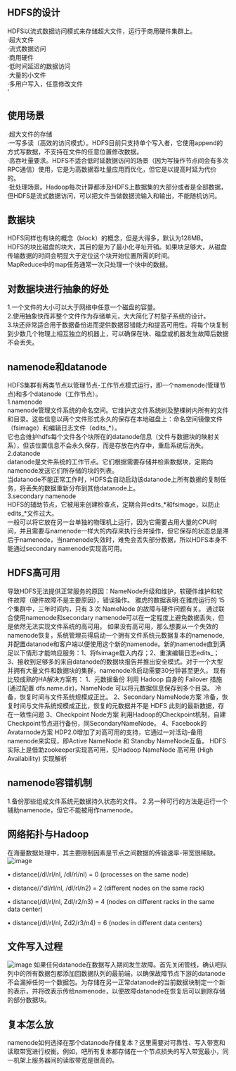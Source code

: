 ## HDFS的设计
HDFS以流式数据访问模式来存储超大文件，运行于商用硬件集群上。<br>
·超大文件<br>
·流式数据访问<br>
·商用硬件<br>
·低时间延迟的数据访问<br>
·大量的小文件<br>
·多用户写入，任意修改文件<br>‘

## 使用场景
·超大文件的存储<br>
·一写多读（高效的访问模式）。HDFS目前只支持单个写入者，它使用append的方式写数据，不支持在文件的任意位置修改数据。<br>
·高吞吐量要求。HDFS不适合低时延数据访问的场景（因为写操作节点间会有多次RPC通信）使用，它是为高数据吞吐量应用而优化，但它是以提高时延为代价的。<br>
·批处理场景。Hadoop每次计算都涉及HDFS上数据集的大部分或者是全部数据，但HDFS是流式数据访问，可以把文件当做数据流输入和输出，不能随机访问。

## 数据块
HDFS同样也有块的概念（block）的概念，但是大得多，默认为128MB。<br>
HDFS的块比磁盘的块大，其目的是为了最小化寻址开销。如果块足够大，从磁盘传输数据的时间会明显大于定位这个块开始位置所需的时间。<br>
MapReduce中的map任务通常一次只处理一个块中的数据。<br>

## 对数据块进行抽象的好处
1.一个文件的大小可以大于网络中任意一个磁盘的容量。<br>
2.使用抽象快而非整个文件作为存储单元，大大简化了村塾子系统的设计。<br>
3.块还非常适合用于数据备份进而提供数据容错能力和提高可用性。将每个块复制到少数几个物理上相互独立的机器上，可以确保在块、磁盘或机器发生故障后数据不会丢失。

## namenode和datanode
HDFS集群有两类节点以管理节点-工作节点模式运行，即一个namenode(管理节点)和多个datanode（工作节点）。<br>
1.namenode<br>
namenode管理文件系统的命名空间。它维护这文件系统树及整棵树内所有的文件和目录。这些信息以两个文件形式永久的保存在本地磁盘上：命名空间镜像文件（fsimage）和编辑日志文件（edits_*）。<br>
它也会维护hdfs每个文件各个块所在的datanode信息（文件与数据块的映射关系），但该位置信息不会永久保存，而是存放在内存中，重启系统后消失。<br>
2.datanode<br>
datanode是文件系统的工作节点。它们根据需要存储并检索数据块，定期向namenode发送它们所存储的块的列表。<br>
当datanode不能正常工作时，HDFS会自动启动该datanode上所有数据的复制任务，将丢失的数据重新分布到其他datanode上。<br>
3.secondary namenode<br>
HDFS的辅助节点，它被用来创建检查点，定期合并edits_*和fsimage，以防止edits_*文件过大。<br>
一般可以将它放在另一台单独的物理机上运行，因为它需要占用大量的CPU时间，并且需要与namenode一样大的内存来执行合并操作，但它保存的状态总是滞后于namenode，当namenode失效时，难免会丢失部分数据，所以HDFS本身不能通过secondary namenode实现高可用。<br>


## HDFS高可用
导致HDFS无法提供正常服务的原因：NameNode升级和维护，软硬件维护和软件故障（硬件故障不是主要原因），错误操作。
雅虎的数据表明:在雅虎运行的 15 个集群中，三年时间内，只有 3 次 NameNode 的故障与硬件问题有关。
通过联合使用namenode和secondary namenode可以在一定程度上避免数据丢失，但是依然无法实现文件系统的高可用。
如果没有高可用，那么想要从一个失效的namenode恢复，系统管理员得启动一个拥有文件系统元数据复本的namenode,并配置datanode和客户端以便使用这个新的namenode。新的namenode直到满足以下情形才能响应服务：1、将fsimage载入内存；2、重演编辑日志edits_；3、接收到足够多的来自datanode的数据块报告并推出安全模式。对于一个大型并拥有大量文件和数据块的集群，namenode冷启动需要30分钟甚至更久。
现有比较成熟的HA解决方案有：
1、元数据备份
利用 Hadoop 自身的 Failover 措施(通过配置 dfs.name.dir)，NameNode 可以将元数据信息保存到多个目录。
冷备，恢复时间与文件系统规模成正比。
2、Secondary NameNode方案
冷备，恢复时间与文件系统规模成正比，恢复的元数据并不是 HDFS 此刻的最新数据，存在一致性问题
3、Checkpoint Node方案
利用Hadoop的Checkpoint机制，自建Checkpoint节点进行备份，同SecondaryNameNode。
4、Facebook的Avatarnode方案
HDP2.0增加了对高可用的支持，它通过一对活动-备用namenode来实现，即Active NameNode 和 Standby NameNode互备。
HDFS实际上是借助zookeeper实现高可用，见Hadoop NameNode 高可用 (High Availability) 实现解析



## namenode容错机制
1.备份那些组成文件系统元数据持久状态的文件。
2.另一种可行的方法是运行一个辅助namenode，但它不能被用作namenode。

## 网络拓扑与Hadoop
在海量数据处理中，其主要限制因素是节点之间数据的传输速率-带宽很稀缺。
![image](https://user-images.githubusercontent.com/44181286/142754568-0f8abf3b-adca-4140-9ae3-26b4eb240b04.png)

• distance(/dl/rl/nl, /dl/rl/nl) = 0 (processes on the same node)

• distance//'dl/rl/nl, /dl/rl/n2) = 2 (different nodes on the same rack)

• distance(/dl/rl/nl, Zdl/r2/n3) = 4 (nodes on different racks in the same data center)

• distance(/dl/rl/nl, Zd2/r3/n4) = 6 (nodes in different data centers)


## 文件写入过程
![image](https://user-images.githubusercontent.com/44181286/142754706-bb29e025-e1a7-4da2-b988-3a458dbed752.png)
如果任何datanode在数据写入期间发生故障。首先关闭管线，确认吧队列中的所有数据包都添加回数据队列的最前端，以确保故障节点下游的datanode不会漏掉任何一个数据包。为存储在另一正常datanode的当前数据块制定一个新的表示，并将改表示传给namenode，以便故障datanode在恢复后可以删除存储的部分数据块。

## 复本怎么放
namenode如何选择在那个datanode存储复本？这里需要对可靠性、写入带宽和读取带宽进行权衡。例如，吧所有复本都存储在一个节点损失的写入带宽最小，同一机架上服务器间的读取带宽是很高的。


